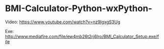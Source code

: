 # BMI-Calculator-Python-wxPython-
Video: https://www.youtube.com/watch?v=nz9IgxgS3Ug

Exe: http://www.mediafire.com/file/ew4mb26t2rj6lro/BMI_Calculator_Setup.exe/file
